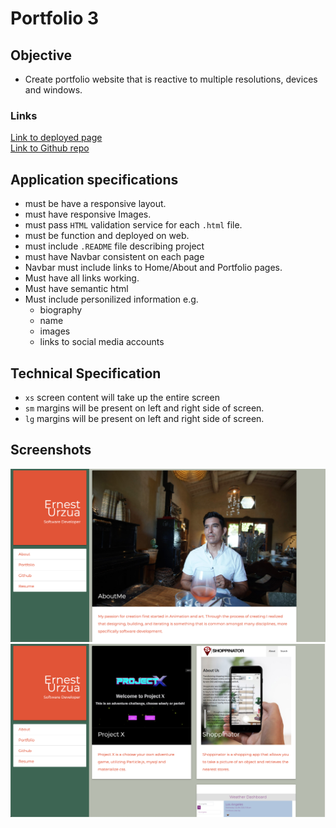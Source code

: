 # Portfolio 3

## Objective
- Create portfolio website that is reactive to multiple resolutions, devices and windows.

### Links
[Link to deployed page](https://ernesturzua.github.io/Portfolio-3/ "app website")    	  
[Link to Github repo](https://github.com/ErnestUrzua/Portfolio-3 "Github Repo")

## Application specifications
- must be have a responsive layout.
- must have responsive Images.
- must pass `HTML` validation service for each `.html` file.
- must be function and deployed on web.
- must include `.README` file describing project
- must have Navbar consistent on each page
- Navbar must include links to Home/About and Portfolio pages.
- Must have all links working.
- Must have semantic html
- Must include personilized information e.g. 
	- biography
	- name
	- images
	- links to social media accounts
	

## Technical Specification
- `xs` screen content will take up the entire screen
- `sm` margins will be present on left and right side of screen.
- `lg` margins will be present on left and right side of screen.

## Screenshots
![About Me](/assets/aboutMe.png "about me")
![Portfolio](/assets/portfolio.png "portfolio")

